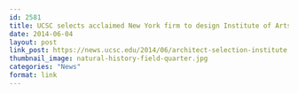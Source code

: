 ```yaml
---
id: 2581
title: UCSC selects acclaimed New York firm to design Institute of Arts and Sciences
date: 2014-06-04
layout: post
link_post: https://news.ucsc.edu/2014/06/architect-selection-institute.html
thumbnail_image: natural-history-field-quarter.jpg
categories: "News"
format: link
---
```


